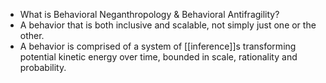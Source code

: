 - What is Behavioral Neganthropology & Behavioral Antifragility?
- A behavior that is both inclusive and scalable, not simply just one or the other.
- A behavior is comprised of a system of [[inference]]s transforming potential kinetic energy over time, bounded in scale, rationality and probability.